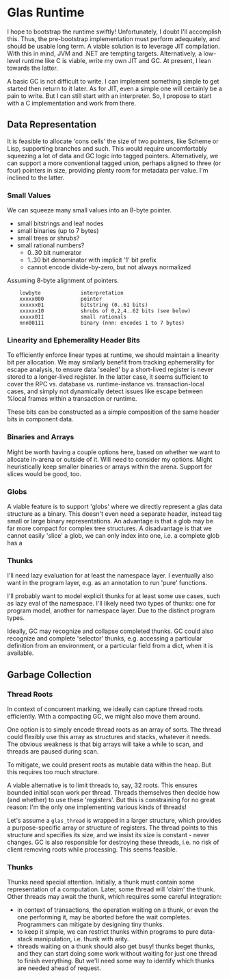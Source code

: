 # Glas Runtime

I hope to bootstrap the runtime swiftly! Unfortunately, I doubt I'll accomplish this. Thus, the pre-bootstrap implementation must perform adequately, and should be usable long term. A viable solution is to leverage JIT compilation. With this in mind, JVM and .NET are tempting targets. Alternatively, a low-level runtime like C is viable, write my own JIT and GC. At present, I lean towards the latter.

A basic GC is not difficult to write. I can implement something simple to get started then return to it later. As for JIT, even a simple one will certainly be a pain to write. But I can still start with an interpreter. So, I propose to start with a C implementation and work from there.

## Data Representation

It is feasible to allocate 'cons cells' the size of two pointers, like Scheme or Lisp, supporting branches and such. This would require uncomfortably squeezing a lot of data and GC logic into tagged pointers. Alternatively, we can support a more conventional tagged union, perhaps aligned to three (or four) pointers in size, providing plenty room for metadata per value. I'm inclined to the latter. 

### Small Values

We can squeeze many small values into an 8-byte pointer. 

* small bitstrings and leaf nodes
* small binaries (up to 7 bytes)
* small trees or shrubs?
* small rational numbers?
  * 0..30 bit numerator
  * 1..30 bit denominator with implicit '1' bit prefix
  * cannot encode divide-by-zero, but not always normalized

Assuming 8-byte alignment of pointers.

        lowbyte             interpretation
        xxxxx000            pointer
        xxxxxx01            bitstring (0..61 bits)
        xxxxxx10            shrubs of 0,2,4..62 bits (see below)
        xxxxx011            small rationals
        nnn00111            binary (nnn: encodes 1 to 7 bytes)


### Linearity and Ephemerality Header Bits

To efficiently enforce linear types at runtime, we should maintain a linearity bit per allocation. We may similarly benefit from tracking ephemerality for escape analysis, to ensure data 'sealed' by a short-lived register is never stored to a longer-lived register. In the latter case, it seems sufficient to cover the RPC vs. database vs. runtime-instance vs. transaction-local cases, and simply not dynamically detect issues like escape between %local frames within a transaction or runtime.

These bits can be constructed as a simple composition of the same header bits in component data.

### Binaries and Arrays

Might be worth having a couple options here, based on whether we want to allocate in-arena or outside of it. Will need to consider my options. Might heuristically keep smaller binaries or arrays within the arena. Support for slices would be good, too.

### Globs

A viable feature is to support 'globs' where we directly represent a glas data structure as a binary. This doesn't even need a separate header, instead tag small or large binary representations. An advantage is that a glob may be far more compact for complex tree structures. A disadvantage is that we cannot easily 'slice' a glob, we can only index into one, i.e. a complete glob has a 

### Thunks

I'll need lazy evaluation for at least the namespace layer. I eventually also want in the program layer, e.g. as an annotation to run 'pure' functions.

I'll probably want to model explicit thunks for at least some use cases, such as lazy eval of the namespace. I'll likely need two types of thunks: one for program model, another for namespace layer. Due to the distinct program types.

Ideally, GC may recognize and collapse completed thunks. GC could also recognize and complete 'selector' thunks, e.g. accessing a particular definition from an environment, or a particular field from a dict, when it is available.

## Garbage Collection

### Thread Roots

In context of concurrent marking, we ideally can capture thread roots efficiently. With a compacting GC, we might also move them around. 

One option is to simply encode thread roots as an array of sorts. The thread could flexibly use this array as structures and stacks, whatever it needs. The obvious weakness is that big arrays will take a while to scan, and threads are paused during scan.

To mitigate, we could present roots as mutable data within the heap. But this requires too much structure.

A viable alternative is to limit threads to, say, 32 roots. This ensures bounded initial scan work per thread. Threads themselves then decide how (and whether) to use these 'registers'. But this is constraining for no great reason: I'm the only one implementing various kinds of threads!

Let's assume a `glas_thread` is wrapped in a larger structure, which provides a purpose-specific array or structure of registers. The thread points to this structure and specifies its size, and we insist its size is constant - never changes. GC is also responsible for destroying these threads, i.e. no risk of client removing roots while processing. This seems feasible.

### Thunks

Thunks need special attention. Initially, a thunk must contain some representation of a computation. Later, some thread will 'claim' the thunk. Other threads may await the thunk, which requires some careful integration:

- in context of transactions, the operation waiting on a thunk, or even the one performing it, may be aborted before the wait completes. Programmers can mitigate by designing tiny thunks.
- to keep it simple, we can restrict thunks within programs to pure data-stack manipulation, i.e. thunk with arity. 
- threads waiting on a thunk should also get busy! thunks beget thunks, and they can start doing some work without waiting for just one thread to finish everything. But we'll need some way to identify which thunks are needed ahead of request.

